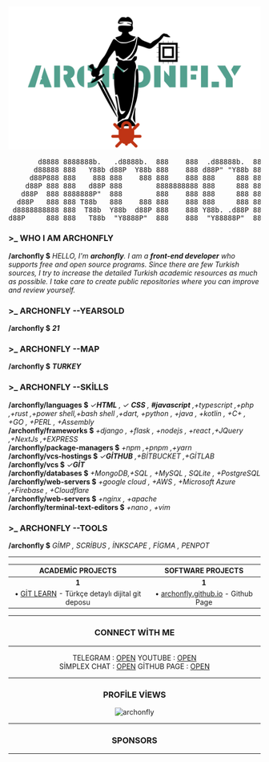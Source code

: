 <img src="image/a1.png">
<pre >
       d8888 8888888b.   .d8888b.  888    888  .d88888b.  888b    888 8888888888 888    Y88b   d88P 
      d88888 888   Y88b d88P  Y88b 888    888 d88P" "Y88b 8888b   888 888        888     Y88b d88P  
     d88P888 888    888 888    888 888    888 888     888 88888b  888 888        888      Y88o88P   
    d88P 888 888   d88P 888        8888888888 888     888 888Y88b 888 8888888    888       Y888P    
   d88P  888 8888888P"  888        888    888 888     888 888 Y88b888 888        888        888     
  d88P   888 888 T88b   888    888 888    888 888     888 888  Y88888 888        888        888     
 d8888888888 888  T88b  Y88b  d88P 888    888 Y88b. .d88P 888   Y8888 888        888        888     
d88P     888 888   T88b  "Y8888P"  888    888  "Y88888P"  888    Y888 888        88888888   888    
</pre>

 ### **\>\_** **WHO I AM** ARCHONFLY 
**/archonfly $** *HELLO, I'm **archonfly**. I am a **front-end developer** who supports free and open source programs. Since there are few Turkish sources, I try to increase the detailed Turkish academic resources as much as possible. I take care to create public repositories where you can improve and review yourself.*
### **\>\_**  **ARCHONFLY** --YEARSOLD
**/archonfly $** ***21***
### **\>\_**  **ARCHONFLY** --MAP
**/archonfly $** ***TURKEY***
### **\>\_**  **ARCHONFLY** --SKİLLS
**/archonfly/languages $** *✓**HTML** , ✓ **CSS** , **#javascript** ,+typescript ,+php ,+rust ,+power shell,+bash shell ,+dart, +python , +java , +kotlin , +C+ , +GO , +PERL , +Assembly* <br>
**/archonfly/frameworks $** *+django , +flask , +nodejs , +react ,+JQuery ,+NextJs ,+EXPRESS* <br>
**/archonfly/package-managers $** *+npm ,+pnpm ,+yarn* <br>
**/archonfly/vcs-hostings $** *✓**GİTHUB** ,+BİTBUCKET ,+GİTLAB* <br>
**/archonfly/vcs $** *✓**GİT*** <br>
**/archonfly/databases $** *+MongoDB,+SQL , +MySQL , SQLite , +PostgreSQL* <br>
**/archonfly/web-servers $** *+google cloud , +AWS , +Microsoft Azure ,+Firebase , +Cloudflare* <br>
**/archonfly/web-servers $** *+nginx , +apache* <br>
**/archonfly/terminal-text-editors $** *+nano , +vim*
### **\>\_**  **ARCHONFLY** --TOOLS
**/archonfly $** *GİMP , SCRİBUS , İNKSCAPE , FİGMA  , PENPOT*

<hr>

| **ACADEMİC PROJECTS** | **SOFTWARE PROJECTS** |
|:-------------------------------------------:|:--------------------------------------------:|
| **1** | **1** |
| • [GİT LEARN](https://github.com/archonfly/git-learn) - Türkçe detaylı dijital git deposu | • [archonfly.github.io](https://github.com/archonfly/archonfly.github.io) - Github Page |


<hr>
<h3 align="center">CONNECT WİTH ME</h3>
<hr>

<p align="center">
TELEGRAM : <a href="https://t.me/Archonfly">OPEN</a>
YOUTUBE : <a href="https://www.youtube.com/@archonfly">OPEN</a> <br>
SİMPLEX CHAT
: <a href="https://simplex.chat/contact#/?v=2-7&smp=smp%3A%2F%2Fhejn2gVIqNU6xjtGM3OwQeuk8ZEbDXVJXAlnSBJBWUA%3D%40smp16.simplex.im%2F_3hHch2gjEuLfrBAgCtmyauPE_EYH5oo%23%2F%3Fv%3D1-3%26dh%3DMCowBQYDK2VuAyEAOwoxUGZR_UU_-OoVVYLjp0jBxuQGVp2e19X4lMc3rgw%253D%26srv%3Dp3ktngodzi6qrf7w64mmde3syuzrv57y55hxabqcq3l5p6oi7yzze6qd.onion">OPEN</a>
GİTHUB PAGE : <a href="archonfly.github.io">OPEN</a>
</p>

<hr> 

<h3 align="center">PROFİLE VİEWS</h3>
<p align="center"> <img src="https://komarev.com/ghpvc/?username=archonfly&label=Profile%20views&color=0e75b6&style=flat" alt="archonfly" /> </p>


<hr> 

<h3 align="center">

**SPONSORS** 

</h3>

<hr>

